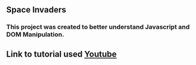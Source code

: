 ## Space Invaders

### This project was created to better understand Javascript and DOM Manipulation.
## Link to tutorial used [Youtube](https://www.youtube.com/watch?v=s6LrpUTQQn0&list=PLRD1Niz0lz1uR4W3ms6DygWMjXW-6hDB_&index=1)